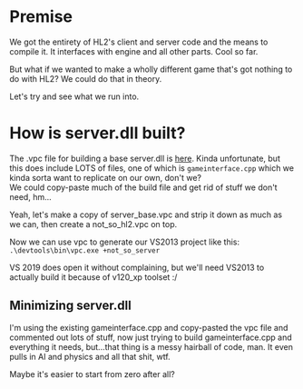 # Premise

We got the entirety of HL2's client and server code and the means to compile it. It interfaces with engine and all other parts. Cool so far.

But what if we wanted to make a wholly different game that's got nothing to do with HL2? We could do that in theory.

Let's try and see what we run into.

# How is server.dll built?

The .vpc file for building a base server.dll is [here](../game/server/server_base.vpc). Kinda unfortunate, but this does include LOTS of files, one of which is `gameinterface.cpp` which we kinda sorta want to replicate on our own, don't we?  
We could copy-paste much of the build file and get rid of stuff we don't need, hm...

Yeah, let's make a copy of server_base.vpc and strip it down as much as we can, then create a not_so_hl2.vpc on top.

Now we can use vpc to generate our VS2013 project like this: `.\devtools\bin\vpc.exe +not_so_server`

VS 2019 does open it without complaining, but we'll need VS2013 to actually build it because of v120_xp toolset :/

## Minimizing server.dll

I'm using the existing gameinterface.cpp and copy-pasted the vpc file and commented out lots of stuff, now just trying to build gameinterface.cpp and everything it needs, but...that thing is a messy hairball of code, man. It even pulls in AI and physics and all that shit, wtf.

Maybe it's easier to start from zero after all?